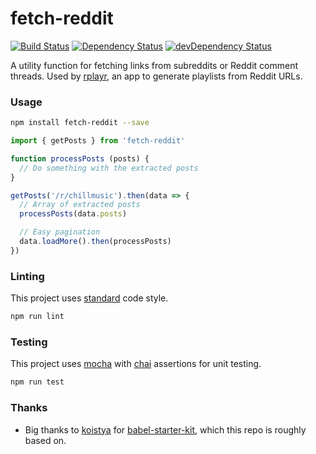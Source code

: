 fetch-reddit
============

[![Build Status](https://travis-ci.org/CookPete/fetch-reddit.svg)](https://travis-ci.org/CookPete/fetch-reddit)
[![Dependency Status](https://david-dm.org/CookPete/fetch-reddit.svg)](https://david-dm.org/CookPete/fetch-reddit)
[![devDependency Status](https://david-dm.org/CookPete/fetch-reddit/dev-status.svg)](https://david-dm.org/CookPete/fetch-reddit#info=devDependencies)

A utility function for fetching links from subreddits or Reddit comment threads. Used by [rplayr](http://rplayr.com), an app to generate playlists from Reddit URLs.

### Usage

```bash
npm install fetch-reddit --save
```

```js
import { getPosts } from 'fetch-reddit'

function processPosts (posts) {
  // Do something with the extracted posts
}

getPosts('/r/chillmusic').then(data => {
  // Array of extracted posts
  processPosts(data.posts)

  // Easy pagination
  data.loadMore().then(processPosts)
})
```

### Linting

This project uses [standard](https://github.com/feross/standard) code style.

```bash
npm run lint
```

### Testing

This project uses [mocha](https://github.com/mochajs/mocha) with [chai](https://github.com/chaijs/chai) assertions for unit testing.

```bash
npm run test
```

### Thanks

* Big thanks to [koistya](https://github.com/koistya) for [babel-starter-kit](https://github.com/kriasoft/babel-starter-kit), which this repo is roughly based on.
